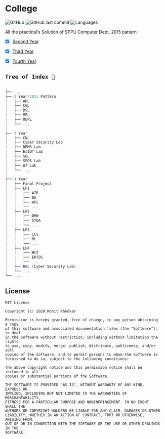# College

![GitHub](https://img.shields.io/github/license/mohitkhedkar/College?style=for-the-badge)
![GitHub last commit](https://img.shields.io/github/last-commit/mohitkhedkar/College?style=for-the-badge&color=red)
![Languages](https://img.shields.io/github/languages/count/mohitkhedkar/College?style=for-the-badge)

All the practical's Solution of SPPU Computer Dept. 2015 pattern

- [x] [Second Year](https://github.com/mohitkhedkar/College/tree/main/2%20Year).

- [x] [Third Year](https://github.com/mohitkhedkar/College/tree/main/3%20Year).

- [x] [Fourth Year](https://github.com/mohitkhedkar/College/tree/main/4%20Year).

## `Tree of Index 🚀`

```js
.
├── ...
├── 2 Year/2015 Pattern
|   ├── ADL
|   ├── CGL
|   ├── DSL
|   ├── MPL
|   ├── OOPL
|   └── ...
|
├── 3 Year
|   ├── CNL
|   ├── Cyber Security Lab
|   ├── DBMS Lab
|   ├── EsIOT Lab
|   ├── SDL
|   ├── SPOS Lab
|   ├── WT Lab
|   └── ...
|
├── 4 Year
|   ├── Final Project
|   ├── LP1
|   |   ├── AIR
|   |   ├── DA
|   |   ├── HPC
|   |   └── ...
|   ├── LP2
|   |   ├── DMW
|   |   ├── STQA
|   |   └── ...
|   ├── LP3
|   |   ├── ICS
|   |   ├── ML
|   |   └── ...
|   ├── LP4
|   |   ├── HCI
|   |   ├── ERTOS
|   |   └── ...
|   ├── RAL (Cyber Security Lab)
|   └── ...
└── ...
```

## License

```
MIT License

Copyright (c) 2020 Mohit Khedkar

Permission is hereby granted, free of charge, to any person obtaining a copy
of this software and associated documentation files (the "Software"), to deal
in the Software without restriction, including without limitation the rights
to use, copy, modify, merge, publish, distribute, sublicense, and/or sell
copies of the Software, and to permit persons to whom the Software is
furnished to do so, subject to the following conditions:

The above copyright notice and this permission notice shall be included in all
copies or substantial portions of the Software.

THE SOFTWARE IS PROVIDED "AS IS", WITHOUT WARRANTY OF ANY KIND, EXPRESS OR
IMPLIED, INCLUDING BUT NOT LIMITED TO THE WARRANTIES OF MERCHANTABILITY,
FITNESS FOR A PARTICULAR PURPOSE AND NONINFRINGEMENT. IN NO EVENT SHALL THE
AUTHORS OR COPYRIGHT HOLDERS BE LIABLE FOR ANY CLAIM, DAMAGES OR OTHER
LIABILITY, WHETHER IN AN ACTION OF CONTRACT, TORT OR OTHERWISE, ARISING FROM,
OUT OF OR IN CONNECTION WITH THE SOFTWARE OR THE USE OR OTHER DEALINGS IN THE
SOFTWARE.

```
